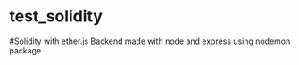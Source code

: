 # test_solidity

#Solidity with ether.js
Backend made with node and express using nodemon package


